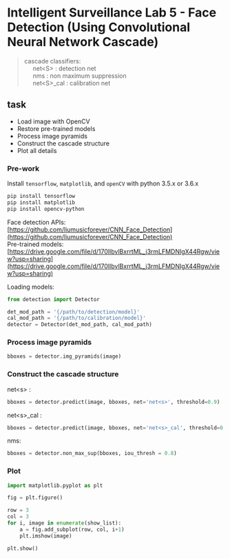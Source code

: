 # Intelligent Surveillance Lab 5 - Face Detection (Using Convolutional Neural Network Cascade)

> cascade classifiers:  
&nbsp;&nbsp;&nbsp;&nbsp; net\<S> : detection net  
&nbsp;&nbsp;&nbsp;&nbsp; nms : non maximum suppression  
&nbsp;&nbsp;&nbsp;&nbsp; net\<S>_cal : calibration net

## **task**  
- Load image with OpenCV
- Restore pre-trained models
- Process image pyramids
- Construct the cascade structure
- Plot all details


### Pre-work
Install `tensorflow`, `matplotlib`, and `openCV` with python 3.5.x or 3.6.x
```bash
pip install tensorflow
pip install matplotlib
pip install opencv-python
```
Face detection APIs:  [https://github.com/liumusicforever/CNN_Face_Detection](https://github.com/liumusicforever/CNN_Face_Detection)  
Pre-trained models: [https://drive.google.com/file/d/170IlbvlBxrrtML_j3rmLFMDNIgX44Rgw/view?usp=sharing](https://drive.google.com/file/d/170IlbvlBxrrtML_j3rmLFMDNIgX44Rgw/view?usp=sharing)  

Loading models:  
```python
from detection import Detector

det_mod_path = '{/path/to/detection/model}'
cal_mod_path = '{/path/to/calibration/model}'
detector = Detector(det_mod_path, cal_mod_path)
```

### Process image pyramids
```python
bboxes = detector.img_pyramids(image)
```
### Construct the cascade structure
net\<s> :
```python
bboxes = detector.predict(image, bboxes, net='net<s>', threshold=0.9)
```
net\<s>_cal :
```python
bboxes = detector.predict(image, bboxes, net='net<s>_cal', threshold=0.9)
```
nms: 
```python 
bboxes = detector.non_max_sup(bboxes, iou_thresh = 0.8)
```
### Plot
```python
import matplotlib.pyplot as plt

fig = plt.figure()

row = 3
col = 3
for i, image in enumerate(show_list):    
	a = fig.add_subplot(row, col, i+1)
	plt.imshow(image)

plt.show()
```
